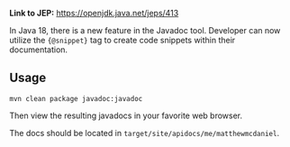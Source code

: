**Link to JEP:** https://openjdk.java.net/jeps/413

In Java 18, there is a new feature in the Javadoc tool. Developer can now utilize the `{@snippet}` tag to create code snippets within their documentation.

Usage
---
```
mvn clean package javadoc:javadoc
```
Then view the resulting javadocs in your favorite web browser.

The docs should be located in `target/site/apidocs/me/matthewmcdaniel`.
